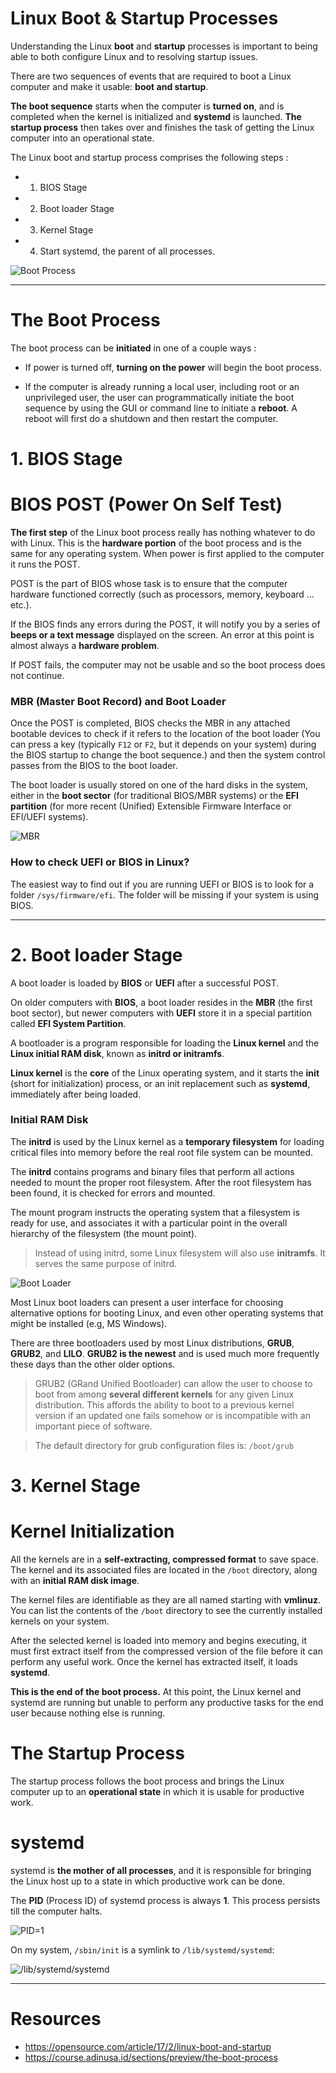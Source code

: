 # Linux Boot & Startup Processes

Understanding the Linux **boot** and **startup** processes is important to being able to both configure Linux and to resolving startup issues.

There are two sequences of events that are required to boot a Linux computer and make it usable: **boot and startup**.

**The boot sequence** starts when the computer is **turned on**, and is completed when the kernel is initialized and **systemd** is launched. **The startup process** then takes over and finishes the task of getting the Linux computer into an operational state.

The Linux boot and startup process comprises the following steps :

  - 1. BIOS Stage
  - 2. Boot loader Stage
  - 3. Kernel Stage
  - 4. Start systemd, the parent of all processes.


![Boot Process](imgs/bootProcess.jpeg)

----------------------------------------------------------

# The Boot Process

The boot process can be **initiated** in one of a couple ways :
    
   - If power is turned off, **turning on the power** will begin the boot process. 
    
   - If the computer is already running a local user, including root or an unprivileged user, the user can programmatically initiate the boot sequence by using the GUI or command line to initiate a **reboot**. A reboot will first do a shutdown and then restart the computer.

# 1. BIOS Stage

# BIOS POST (Power On Self Test)

**The first step** of the Linux boot process really has nothing whatever to do with Linux. This is the **hardware portion** of the boot process and is the same for any operating system. When power is first applied to the computer it runs the POST.

POST is the part of BIOS whose task is to ensure that the computer hardware functioned correctly (such as processors, memory, keyboard …etc.). 

If the BIOS finds any errors during the POST, it will notify you by a series of **beeps or a text message** displayed on the screen. An error at this point is almost always a **hardware problem**.

If POST fails, the computer may not be usable and so the boot process does not continue.

### MBR (Master Boot Record) and Boot Loader

Once the POST is completed, BIOS checks the MBR in any attached bootable devices to check if it refers to the location of the boot loader (You can press a key (typically `F12` or `F2`, but it depends on your system) during the BIOS startup to change the boot sequence.) and then the system control passes from the BIOS to the boot loader. 

The boot loader is usually stored on one of the hard disks in the system, either in the **boot sector** (for traditional BIOS/MBR systems) or the **EFI partition** (for more recent (Unified) Extensible Firmware Interface or EFI/UEFI systems).

![MBR](imgs/MBR.jpg)

### How to check UEFI or BIOS in Linux?

The easiest way to find out if you are running UEFI or BIOS is to look for a folder `/sys/firmware/efi`. The folder will be missing if your system is using BIOS.

------------------------------------------------

# 2. Boot loader Stage

A boot loader is loaded by **BIOS** or **UEFI** after a successful POST. 

On older computers with **BIOS**, a boot loader resides in the **MBR** (the first boot sector), but newer computers with **UEFI** store it in a special partition called **EFI System Partition**.

A bootloader is a program responsible for loading the **Linux kernel** and the **Linux initial RAM disk**, known as **initrd or initramfs**. 

**Linux kernel** is the **core** of the Linux operating system, and it starts the **init** (short for initialization) process, or an init replacement such as **systemd**, immediately after being loaded. 

### Initial RAM Disk

The **initrd** is used by the Linux kernel as a **temporary filesystem** for loading critical files into memory before the real root file system can be mounted.

The **initrd** contains programs and binary files that perform all actions needed to mount the proper root filesystem. After the root filesystem has been found, it is checked for errors and mounted.

The mount program instructs the operating system that a filesystem is ready for use, and associates it with a particular point in the overall hierarchy of the filesystem (the mount point). 


> Instead of using initrd, some Linux filesystem will also use **initramfs**. It serves the same purpose of initrd.

![Boot Loader](imgs/bootloader.jpg)

Most Linux boot loaders can present a user interface for choosing alternative options for booting Linux, and even other operating systems that might be installed (e.g, MS Windows). 

There are three bootloaders used by most Linux distributions, **GRUB**, **GRUB2**, and **LILO**. **GRUB2 is the newest** and is used much more frequently these days than the other older options.

> GRUB2 (GRand Unified Bootloader) can allow the user to choose to boot from among **several different kernels** for any given Linux distribution. This affords the ability to boot to a previous kernel version if an updated one fails somehow or is incompatible with an important piece of software. 

> The default directory for grub configuration files is: `/boot/grub`

# 3. Kernel Stage

# Kernel Initialization

All the kernels are in a **self-extracting, compressed format** to save space. The kernel and its associated files are located in the `/boot` directory, along with an **initial RAM disk image**.

The kernel files are identifiable as they are all named starting with **vmlinuz**. You can list the contents of the `/boot` directory to see the currently installed kernels on your system.

After the selected kernel is loaded into memory and begins executing, it must first extract itself from the compressed version of the file before it can perform any useful work. Once the kernel has extracted itself, it loads **systemd**.

**This is the end of the boot process.** At this point, the Linux kernel and systemd are running but unable to perform any productive tasks for the end user because nothing else is running.

# The Startup Process

The startup process follows the boot process and brings the Linux computer up to an **operational state** in which it is usable for productive work.

# systemd

systemd is **the mother of all processes**, and it is responsible for bringing the Linux host up to a state in which productive work can be done. 

The **PID** (Process ID) of systemd process is always **1**. This process persists till the computer halts.

![PID=1](imgs/PID1.png)

On my system, `/sbin/init` is a symlink to `/lib/systemd/systemd`:


![/lib/systemd/systemd](imgs/systemd.png)


------------------------------------------------------------------------

# Resources

- https://opensource.com/article/17/2/linux-boot-and-startup
- https://course.adinusa.id/sections/preview/the-boot-process